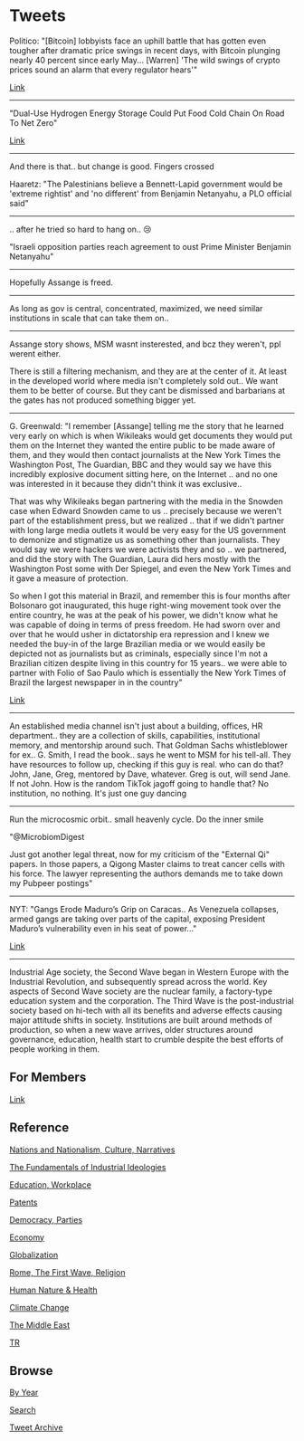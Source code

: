 # Tweets

Politico: "[Bitcoin] lobbyists face an uphill battle that has gotten
even tougher after dramatic price swings in recent days, with Bitcoin
plunging nearly 40 percent since early May... [Warren] 'The wild
swings of crypto prices sound an alarm that every regulator hears'"

[Link](https://www.politico.com/news/2021/05/30/bitcoin-investment-wall-street-lobbying-491399)

---

"Dual-Use Hydrogen Energy Storage Could Put Food Cold Chain On Road To Net Zero"

[Link](https://bit.ly/3i352eE )

---

And there is that.. but change is good. Fingers crossed

Haaretz: "The Palestinians believe a Bennett-Lapid government would be
'extreme rightist' and 'no different' from Benjamin Netanyahu, a PLO
official said"

---

.. after he tried so hard to hang on.. 😢 

"Israeli opposition parties reach agreement to oust Prime Minister Benjamin Netanyahu"

---

Hopefully Assange is freed. 

---

As long as gov is central, concentrated, maximized, we need similar
institutions in scale that can take them on..

---

Assange story shows, MSM wasnt insterested, and bcz they weren't, ppl
werent either. 

There is still a filtering mechanism, and they are at the center of
it. At least in the developed world where media isn't completely sold
out.. We want them to be better of course. But they cant be dismissed
and barbarians at the gates has not produced something bigger yet.

---

G. Greenwald: "I remember [Assange] telling me the story that he
learned very early on which is when Wikileaks would get documents they
would put them on the Internet they wanted the entire public to be
made aware of them, and they would then contact journalists at the New
York Times the Washington Post, The Guardian, BBC and they would say
we have this incredibly explosive document sitting here, on the
Internet .. and no one was interested in it because they didn't think
it was exclusive..

That was why Wikileaks began partnering with the media in the Snowden
case when Edward Snowden came to us .. precisely because we weren't
part of the establishment press, but we realized .. that if we didn't
partner with long large media outlets it would be very easy for the US
government to demonize and stigmatize us as something other than
journalists. They would say we were hackers we were activists they and
so .. we partnered, and did the story with The Guardian, Laura did
hers mostly with the Washington Post some with Der Spiegel, and even
the New York Times and it gave a measure of protection.

So when I got this material in Brazil, and remember this is four
months after Bolsonaro got inaugurated, this huge right-wing movement
took over the entire country, he was at the peak of his power, we
didn't know what he was capable of doing in terms of press freedom. He
had sworn over and over that he would usher in dictatorship era
repression and I knew we needed the buy-in of the large Brazilian
media or we would easily be depicted not as journalists but as
criminals, especially since I'm not a Brazilian citizen despite living
in this country for 15 years.. we were able to partner with Folio of
Sao Paulo which is essentially the New York Times of Brazil the
largest newspaper in in the country"

[Link](https://youtu.be/GkptwyIYsxw?t=1028)

---

An established media channel isn't just about a building, offices, HR
department.. they are a collection of skills, capabilities,
institutional memory, and mentorship around such. That Goldman Sachs
whistleblower for ex.. G. Smith, I read the book.. says he went to MSM
for his tell-all. They have resources to follow up, checking if this
guy is real. who can do that? John, Jane, Greg, mentored by Dave,
whatever. Greg is out, will send Jane. If not John.  How is the random
TikTok jagoff going to handle that? No institution, no nothing. It's
just one guy dancing

---

Run the microcosmic orbit.. small heavenly cycle. Do the inner smile 

"@MicrobiomDigest

Just got another legal threat, now for my criticism of the "External
Qi" papers. In those papers, a Qigong Master claims to treat cancer
cells with his force. The lawyer representing the authors demands me
to take down my Pubpeer postings"

---

NYT: "Gangs Erode Maduro’s Grip on Caracas.. As Venezuela collapses,
armed gangs are taking over parts of the capital, exposing President
Maduro’s vulnerability even in his seat of power..."

[Link](https://www.nytimes.com/2021/05/30/world/americas/venezuela-gang-maduro.html)

---

Industrial Age society, the Second Wave began in Western Europe with
the Industrial Revolution, and subsequently spread across the
world. Key aspects of Second Wave society are the nuclear family, a
factory-type education system and the corporation. The Third Wave is
the post-industrial society based on hi-tech with all its benefits and
adverse effects causing major attitude shifts in society. Institutions
are built around methods of production, so when a new wave arrives,
older structures around governance, education, health start to crumble
despite the best efforts of people working in them.

## For Members

[Link](https://thirdwave-members.herokuapp.com)

## Reference

[Nations and Nationalism, Culture, Narratives](/2013/02/nations-and-nationalism.md)

[The Fundamentals of Industrial Ideologies](/2011/04/fundamentals-of-industrial-ideologies.md)

[Education, Workplace](2017/09/education-workplace.md)

[Patents](/2018/09/patents.md)

[Democracy, Parties](/2016/11/democracy.md)

[Economy](/2018/05/economy.md)

[Globalization](/2018/09/globalization.md)

[Rome, The First Wave, Religion](/2017/12/rome.md)

[Human Nature & Health](/2020/07/human-nature.md)

[Climate Change](/2018/12/climate.md)

[The Middle East](/2019/07/middleeast.md)

[TR](../tr)

## Browse

[By Year](years.md)

[Search](search.html)

[Tweet Archive](/tweets/README.md)


